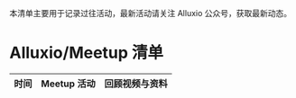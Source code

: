 本清单主要用于记录过往活动，最新活动请关注 Alluxio 公众号，获取最新动态。

# Alluxio/Meetup 清单

| 时间| Meetup 活动 |回顾视频与资料 |
| ---- | ---- | ---- |


